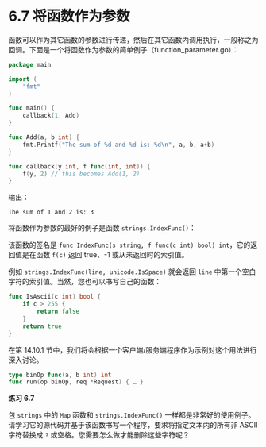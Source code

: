# 6.7 将函数作为参数

函数可以作为其它函数的参数进行传递，然后在其它函数内调用执行，一般称之为回调。下面是一个将函数作为参数的简单例子（function_parameter.go）：

```go
package main

import (
	"fmt"
)

func main() {
	callback(1, Add)
}

func Add(a, b int) {
	fmt.Printf("The sum of %d and %d is: %d\n", a, b, a+b)
}

func callback(y int, f func(int, int)) {
	f(y, 2) // this becomes Add(1, 2)
}
```

输出：

	The sum of 1 and 2 is: 3

将函数作为参数的最好的例子是函数 `strings.IndexFunc()`：

该函数的签名是 `func IndexFunc(s string, f func(c int) bool) int`，它的返回值是在函数 `f(c)` 返回 true、-1 或从未返回时的索引值。

例如 `strings.IndexFunc(line, unicode.IsSpace)` 就会返回 `line` 中第一个空白字符的索引值。当然，您也可以书写自己的函数：

```go
func IsAscii(c int) bool {
	if c > 255 {
		return false
	}
	return true
}
```

在第 14.10.1 节中，我们将会根据一个客户端/服务端程序作为示例对这个用法进行深入讨论。

```go
type binOp func(a, b int) int
func run(op binOp, req *Request) { … }
```

**练习 6.7**

包 `strings` 中的 `Map` 函数和 `strings.IndexFunc()` 一样都是非常好的使用例子。请学习它的源代码并基于该函数书写一个程序，要求将指定文本内的所有非 ASCII 字符替换成 `?` 或空格。您需要怎么做才能删除这些字符呢？


